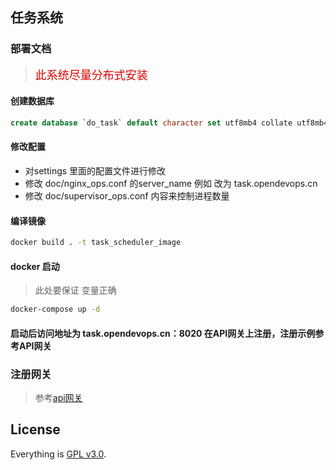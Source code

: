 ## 任务系统

###  部署文档

> <font size="4" color="#dd0000">此系统尽量分布式安装</font> 
#### 创建数据库
```sql
create database `do_task` default character set utf8mb4 collate utf8mb4_unicode_ci;
```

#### 修改配置
- 对settings 里面的配置文件进行修改
- 修改 doc/nginx_ops.conf 的server_name  例如 改为 task.opendevops.cn
- 修改 doc/supervisor_ops.conf 内容来控制进程数量
#### 编译镜像
```bash
docker build . -t task_scheduler_image
```
#### docker 启动
> 此处要保证 变量正确
```bash
docker-compose up -d
```
#### 启动后访问地址为 task.opendevops.cn：8020 在API网关上注册，注册示例参考API网关
### 注册网关
> 参考[api网关](https://github.com/ss1917/api-gateway/blob/master/README.md)
## License

Everything is [GPL v3.0](https://www.gnu.org/licenses/gpl-3.0.html).
